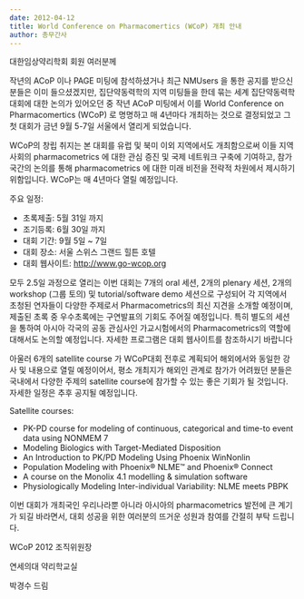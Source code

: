```yaml
---
date: 2012-04-12
title: World Conference on Pharmacomertics (WCoP) 개최 안내
author: 총무간사
---
```


대한임상약리학회 회원 여러분께 
  
작년의 ACoP 이나 PAGE 미팅에 참석하셨거나 최근 NMUsers 을 통한 공지를 받으신 분들은 이미 들으셨겠지만, 집단약동력학의 지역 미팅들을 한데 묶는 세계 집단약동력학 대회에 대한 논의가 있어오던 중 작년 ACoP 미팅에서 이를 World Conference on Pharmacomertics (WCoP) 로 명명하고 매 4년마다 개최하는 것으로 결정되었고 그 첫 대회가 금년 9월 5-7일 서울에서 열리게 되었습니다. 

WCoP의 창립 취지는 본 대회를 유럽 및 북미 이외 지역에서도 개최함으로써 이들 지역사회의 pharmacometrics 에 대한 관심 증진 및 국제 네트워크 구축에 기여하고, 참가국간의 논의를 통해 pharmacometrics 에 대한 미래 비전을 전략적 차원에서 제시하기 위함입니다.  WCoP는 매 4년마다 열릴 예정입니다. 
  
주요 일정: 
  
* 초록제출: 5월 31일 까지 
* 조기등록: 6월 30일 까지 
* 대회 기간: 9월 5일 ~ 7일 
* 대회 장소: 서울 스위스 그랜드 힐튼 호텔 
* 대회 웹사이트: http://www.go-wcop.org 
  
모두 2.5일 과정으로 열리는 이번 대회는 7개의 oral 세션, 2개의 plenary 세션, 2개의 workshop (그룹 토의) 및 tutorial/software demo 세션으로 구성되어 각 지역에서 초청된 연자들이 다양한 주제로서 Pharmacometrics의 최신 지견을 소개할 예정이며, 제출된 초록 중 우수초록에는 구연발표의 기회도 주어질 예정입니다. 특히 별도의 세션을 통하여 아시아 각국의 공동 관심사인 가교시험에서의 Pharmacometrics의 역할에 대해서도 논의할 예정입니다. 자세한 프로그램은 대회 웹사이트를 참조하시기 바랍니다 
  
아울러 6개의 satellite course 가 WCoP대회 전후로 계획되어 해외에서와 동일한 강사 및 내용으로 열릴 예정이어서, 평소 개최지가 해외인 관계로 참가가 어려웠던 분들은 국내에서 다양한 주제의 satellite course에 참가할 수 있는 좋은 기회가 될 것입니다. 자세한 일정은 추후 공지될 예정입니다. 
  
Satellite courses: 
  
* PK-PD course for modeling of continuous, categorical and time-to event data using NONMEM 7 
* Modeling Biologics with Target-Mediated Disposition 
* An Introduction to PK/PD Modeling Using Phoenix WinNonlin 
* Population Modeling with Phoenix® NLME™ and Phoenix® Connect 
* A course on the Monolix 4.1 modelling & simulation software 
* Physiologically Modeling Inter-individual Variability: NLME meets PBPK 
  
이번 대회가 개최국인 우리나라뿐 아니라 아시아의 pharmacometrics 발전에 큰 계기가 되길 바라면서, 대회 성공을 위한 여러분의 뜨거운 성원과 참여를 간절히 부탁 드립니다. 

WCoP 2012 조직위원장 
  
연세의대 약리학교실 
  
박경수 드림